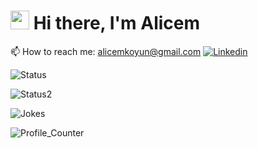 # <img src="https://raw.githubusercontent.com/iampavangandhi/iampavangandhi/master/gifs/Hi.gif" width="30px"> Hi there, I'm Alicem

:mailbox: How to reach me: <a href="mailto:alicemkoyun@gmail.com">alicemkoyun@gmail.com</a>
[![Linkedin](https://img.shields.io/badge/LinkedIn-blue?style=for-the-badge&logo=linkedin&labelColor=blue&link=https://www.linkedin.com/in/alicemkyn/)](https://www.linkedin.com/in/alicemkyn/)

![Status]( https://github-readme-stats.vercel.app/api?username=alicemkyn&show_icons=true)


![Status2]( https://github-readme-stats.vercel.app/api/top-langs/?username=alicemkyn&theme=blue-green)


![Jokes]( https://readme-jokes.vercel.app/api)

![Profile_Counter]( https://komarev.com/ghpvc/?username=alicemkyn)
